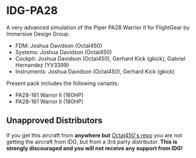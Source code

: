 # IDG-PA28
A very advanced simulation of the Piper PA28 Warrior II for FlightGear by Immersive Design Group.

- FDM: Joshua Davidson (Octal450)
- Systems: Joshua Davidson (Octal450)
- Cockpit: Joshua Davidson (Octal450), Gerhard Kick (gkick), Gabriel Hernandez (YV3399)
- Instruments: Joshua Davidson (Octal450), Gerhard Kick (gkick)

Present pack includes the following variants:
- PA28-161 Warror II (160HP)
- PA28-161 Warror II (180HP)

## Unapproved Distributors
If you get this aircraft from **anywhere but** [Octal450's repo](https://github.com/Octal450/IDG-PA28.git) you are not getting the aircraft from IDG, but from a 3rd party distributor. **This is strongly discouraged and you will not receive any support from IDG!**
